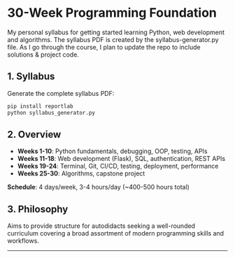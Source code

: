 # 30-Week Programming Foundation

My personal syllabus for getting started learning Python, web development and algorithms.
The syllabus PDF is created by the syllabus-generator.py file.
As I go through the course, I plan to update the repo to include solutions & project code.

## 1. Syllabus

Generate the complete syllabus PDF:

```bash
pip install reportlab
python syllabus_generator.py
```

## 2. Overview

- **Weeks 1-10**: Python fundamentals, debugging, OOP, testing, APIs
- **Weeks 11-18**: Web development (Flask), SQL, authentication, REST APIs
- **Weeks 19-24**: Terminal, Git, CI/CD, testing, deployment, performance
- **Weeks 25-30**: Algorithms, capstone project

**Schedule**: 4 days/week, 3-4 hours/day (~400-500 hours total)

## 3. Philosophy

Aims to provide structure for autodidacts seeking a well-rounded curriculum covering a broad assortment of modern programming skills and workflows.

---

